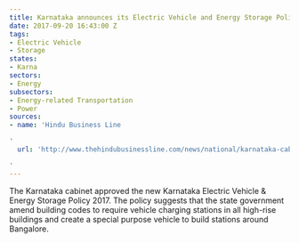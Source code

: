 ```yaml
---
title: Karnataka announces its Electric Vehicle and Energy Storage Policy
date: 2017-09-20 16:43:00 Z
tags:
- Electric Vehicle
- Storage
states:
- Karna
sectors:
- Energy
subsectors:
- Energy-related Transportation
- Power
sources:
- name: 'Hindu Business Line

'
  url: 'http://www.thehindubusinessline.com/news/national/karnataka-cabinet-clears-electric-vehicle-energy-storage-policy/article9857949.ece

'
---
```


The Karnataka cabinet approved the new Karnataka Electric Vehicle & Energy Storage Policy 2017. The policy suggests that the state government amend building codes to require vehicle charging stations in all high-rise buildings and create a special purpose vehicle to build stations around Bangalore.